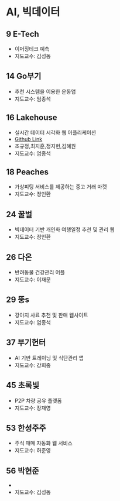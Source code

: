 # AI, 빅데이터

## 9 E-Tech
- 이머징테크 예측
- 지도교수: 김성동
## 14 Go부기
- 추천 시스템을 이용한 운동앱
- 지도교수: 엄종석
## 16 Lakehouse
- 실시간 데이터 시각화 웹 어플리케이션
- [Github Link](https://github.com/jihun212/2022CapstoneDesign)
- 조규정,최지훈,정지현,김혜원
- 지도교수: 엄종석
## 18 Peaches
- 가상피팅 서비스를 제공하는 중고 거래 마켓
- 지도교수: 정인환
## 24 꿀벌
- 빅데이터 기반 개인화 여행일정 추천 및 관리 웹
- 지도교수: 정인환
## 26 다온
- 반려동물 건강관리 어플
- 지도교수: 이재문
## 29 뚱s
- 강아지 사료 추천 및 판매 웹사이트
- 지도교수: 엄종석
## 37 부기헌터
- AI 기반 트레이닝 및 식단관리 앱
- 지도교수: 강희중
## 45 초록빛
- P2P 차량 공유 플랫폼
- 지도교수: 장재영
## 53 한성주주
- 주식 매매 자동화 웹 서비스
- 지도교수: 허준영
## 56 박현준
-  
- 지도교수: 김성동
